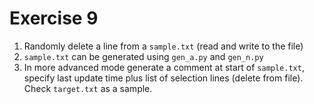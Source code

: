 Exercise 9
==========

1. Randomly delete a line from a `sample.txt` (read and write to the file)
2. `sample.txt` can be generated using `gen_a.py` and `gen_n.py`
3. In more advanced mode generate a comment at start of `sample.txt`, specify last update time plus list of selection lines (delete from file). Check `target.txt` as a sample.

